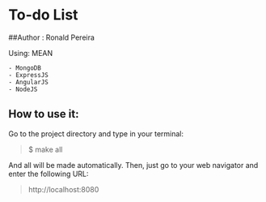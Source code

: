 # To-do List
##Author : Ronald Pereira

Using: MEAN
```
- MongoDB
- ExpressJS
- AngularJS
- NodeJS
```

## How to use it:
Go to the project directory and type in your terminal:

> $ make all

And all will be made automatically. Then, just go to your web navigator and enter the following URL:

> http://localhost:8080
